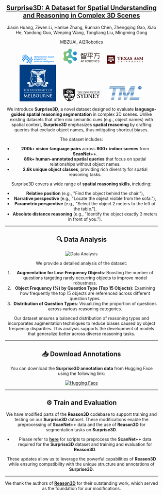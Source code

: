 
<div align='center'>

<h2><a href="https://arxiv.org/abs/2507.07781">Surprise3D: A Dataset for Spatial Understanding and Reasoning in Complex 3D Scenes</a></h2>

Jiaxin Huang, Ziwen Li, Hanlue Zhang, Runnan Chen, Zhengqing Gao, Xiao He, Yandong Guo, Wenping Wang, Tongliang Liu, Mingming Gong
 
MBZUAI, AI2Robotics
<p align="center">
    <img src="assets/MBZUAI.png" alt="MBZUAI Logo" width="120" style="margin:0 10px;"/>
    <img src="assets/ai2robotics.png" alt="AI2Robotics Logo" width="120" style="margin:0 10px;"/>
    <img src="assets/texasa&muniversity.jpg" alt="texas a&m university Logo" width="120" style="margin:0 10px;"/>
    <img src="assets/Melbourne.png" alt="The university of Melbourne Logo" width="120" style="margin:0 10px;"/>
    <img src="assets/sydney.jpg" alt="The university of sydney Logo" width="120" style="margin:0 10px;"/>
    <img src="assets/TMlab.jpg" alt="TM lab Logo" width="120" style="margin:0 10px;"/>
</p>

We introduce **Surprise3D**, a novel dataset designed to evaluate **language-guided spatial reasoning segmentation** in complex 3D scenes. Unlike existing datasets that often mix semantic cues (e.g., object names) with spatial context, **Surprise3D** emphasizes **spatial reasoning** by crafting queries that exclude object names, thus mitigating shortcut biases.

The dataset includes:
- **200k+ vision-language pairs** across **900+ indoor scenes** from **ScanNet++**.
- **89k+ human-annotated spatial queries** that focus on spatial relationships without object names.
- **2.8k unique object classes**, providing rich diversity for spatial reasoning tasks.

Surprise3D covers a wide range of **spatial reasoning skills**, including:
- **Relative position** (e.g., "Find the object behind the chair."),
- **Narrative perspective** (e.g., "Locate the object visible from the sofa."),
- **Parametric perspective** (e.g., "Select the object 2 meters to the left of the table."),
- **Absolute distance reasoning** (e.g., "Identify the object exactly 3 meters in front of you.").

---
## 🔍 Data Analysis

<p align="center">
    <img src="assets/data_analysis.png" alt="Data Analysis" width="800" />
</p>

We provide a detailed analysis of the dataset:
1. **Augmentation for Low-Frequency Objects**: Boosting the number of questions targeting rarely occurring objects to improve model robustness.
2. **Object Frequency (%) by Question Type (Top 15 Objects)**: Examining how frequently the top 15 objects are referenced across different question types.
3. **Distribution of Question Types**: Visualizing the proportion of questions across various reasoning categories.

Our dataset ensures a balanced distribution of reasoning types and incorporates augmentation techniques to reduce biases caused by object frequency disparities. This analysis supports the development of models that generalize better across diverse reasoning tasks.

---

## 📥 Download Annotations

You can download the **Surprise3D annotation data** from Hugging Face using the following link:

[![Hugging Face](https://img.shields.io/badge/Hugging%20Face-Dataset-blue)](https://huggingface.co/datasets/hhllzz/surprise-3d)

---

## ⚙️ Train and Evaluation

We have modified parts of the **Reason3D** codebase to support training and testing on our **Surprise3D** dataset. These modifications enable the preprocessing of **ScanNet++** data and the use of **Reason3D** for segmentation tasks on **Surprise3D**.

   - Please refer to **[here](./Models/reason3d)** for scripts to preprocess the **ScanNet++** data required for the **Surprise3D** dataset and training and evaluation for **Reason3D**.

These updates allow us to leverage the powerful capabilities of **Reason3D** while ensuring compatibility with the unique structure and annotations of **Surprise3D**.

---

We thank the authors of **[Reason3D](https://github.com/KuanchihHuang/Reason3D)** for their outstanding work, which served as the foundation for our modifications.
